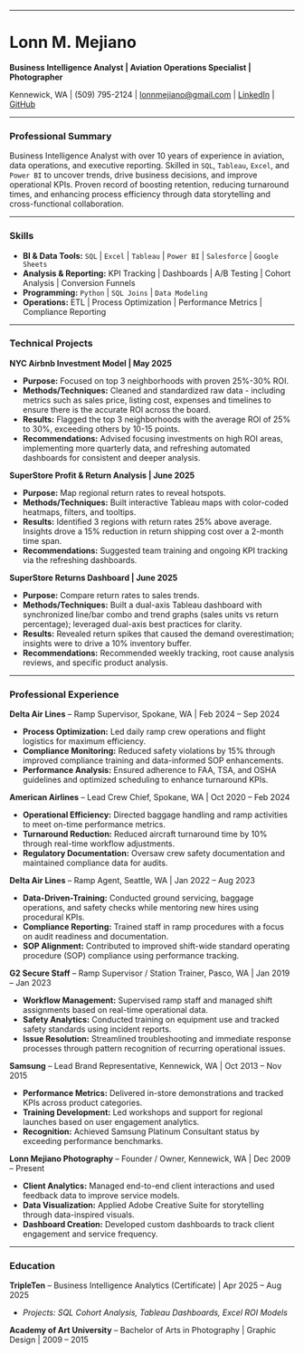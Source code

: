 ***

# Lonn M. Mejiano
**Business Intelligence Analyst | Aviation Operations Specialist | Photographer**

Kennewick, WA | (509) 795-2124 | lonnmejiano@gmail.com | [LinkedIn](https://www.linkedin.com/) | [GitHub](https://github.com/)

---

### **Professional Summary**
Business Intelligence Analyst with over 10 years of experience in aviation, data operations, and executive reporting. Skilled in `SQL`, `Tableau`, `Excel`, and `Power BI` to uncover trends, drive business decisions, and improve operational KPIs. Proven record of boosting retention, reducing turnaround times, and enhancing process efficiency through data storytelling and cross-functional collaboration.

---

### **Skills**

* **BI & Data Tools:** `SQL` | `Excel` | `Tableau` | `Power BI` | `Salesforce` | `Google Sheets`
* **Analysis & Reporting:** KPI Tracking | Dashboards | A/B Testing | Cohort Analysis | Conversion Funnels
* **Programming:** `Python` | `SQL Joins` | `Data Modeling`
* **Operations:** ETL | Process Optimization | Performance Metrics | Compliance Reporting

---

### **Technical Projects**

**NYC Airbnb Investment Model | May 2025**
* **Purpose:** Focused on top 3 neighborhoods with proven 25%-30% ROI.
* **Methods/Techniques:** Cleaned and standardized raw data - including metrics such as sales price, listing cost, expenses and timelines to ensure there is the accurate ROI across the board.
* **Results:** Flagged the top 3 neighborhoods with the average ROI of 25% to 30%, exceeding others by 10-15 points.
* **Recommendations:** Advised focusing investments on high ROI areas, implementing more quarterly data, and refreshing automated dashboards for consistent and deeper analysis.

**SuperStore Profit & Return Analysis | June 2025**
* **Purpose:** Map regional return rates to reveal hotspots.
* **Methods/Techniques:** Built interactive Tableau maps with color-coded heatmaps, filters, and tooltips.
* **Results:** Identified 3 regions with return rates 25% above average. Insights drove a 15% reduction in return shipping cost over a 2-month time span.
* **Recommendations:** Suggested team training and ongoing KPI tracking via the refreshing dashboards.

**SuperStore Returns Dashboard | June 2025**
* **Purpose:** Compare return rates to sales trends.
* **Methods/Techniques:** Built a dual-axis Tableau dashboard with synchronized line/bar combo and trend graphs (sales units vs return percentage); leveraged dual-axis best practices for clarity.
* **Results:** Revealed return spikes that caused the demand overestimation; insights were to drive a 10% inventory buffer.
* **Recommendations:** Recommended weekly tracking, root cause analysis reviews, and specific product analysis.

---

### **Professional Experience**

**Delta Air Lines** – Ramp Supervisor, Spokane, WA | Feb 2024 – Sep 2024
* **Process Optimization:** Led daily ramp crew operations and flight logistics for maximum efficiency.
* **Compliance Monitoring:** Reduced safety violations by 15% through improved compliance training and data-informed SOP enhancements.
* **Performance Analysis:** Ensured adherence to FAA, TSA, and OSHA guidelines and optimized scheduling to enhance turnaround KPIs.

**American Airlines** – Lead Crew Chief, Spokane, WA | Oct 2020 – Feb 2024
* **Operational Efficiency:** Directed baggage handling and ramp activities to meet on-time performance metrics.
* **Turnaround Reduction:** Reduced aircraft turnaround time by 10% through real-time workflow adjustments.
* **Regulatory Documentation:** Oversaw crew safety documentation and maintained compliance data for audits.

**Delta Air Lines** – Ramp Agent, Seattle, WA | Jan 2022 – Aug 2023
* **Data-Driven-Training:** Conducted ground servicing, baggage operations, and safety checks while mentoring new hires using procedural KPIs.
* **Compliance Reporting:** Trained staff in ramp procedures with a focus on audit readiness and documentation.
* **SOP Alignment:** Contributed to improved shift-wide standard operating procedure (SOP) compliance using performance tracking.

**G2 Secure Staff** – Ramp Supervisor / Station Trainer, Pasco, WA | Jan 2019 – Jan 2023
* **Workflow Management:** Supervised ramp staff and managed shift assignments based on real-time operational data.
* **Safety Analytics:** Conducted training on equipment use and tracked safety standards using incident reports.
* **Issue Resolution:** Streamlined troubleshooting and immediate response processes through pattern recognition of recurring operational issues.

**Samsung** – Lead Brand Representative, Kennewick, WA | Oct 2013 – Nov 2015
* **Performance Metrics:** Delivered in-store demonstrations and tracked KPIs across product categories.
* **Training Development:** Led workshops and support for regional launches based on user engagement analytics.
* **Recognition:** Achieved Samsung Platinum Consultant status by exceeding performance benchmarks.

**Lonn Mejiano Photography** – Founder / Owner, Kennewick, WA | Dec 2009 – Present
* **Client Analytics:** Managed end-to-end client interactions and used feedback data to improve service models.
* **Data Visualization:** Applied Adobe Creative Suite for storytelling through data-inspired visuals.
* **Dashboard Creation:** Developed custom dashboards to track client engagement and service frequency.

---

### **Education**

**TripleTen** – Business Intelligence Analytics (Certificate) | Apr 2025 – Aug 2025
* *Projects: SQL Cohort Analysis, Tableau Dashboards, Excel ROI Models*

**Academy of Art University** – Bachelor of Arts in Photography | Graphic Design | 2009 – 2015
